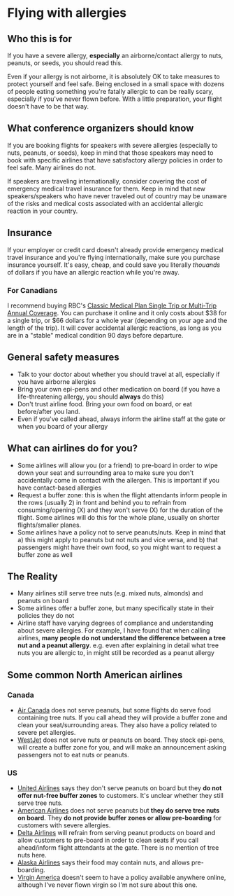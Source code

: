 # Flying with allergies

## Who this is for

If you have a severe allergy, **especially** an airborne/contact allergy to nuts, peanuts, or seeds, you should read this.

Even if your allergy is not airborne, it is absolutely OK to take measures to protect yourself and feel safe. Being enclosed in a small space with dozens of people eating something you're fatally allergic to can be really scary, especially if you've never flown before. With a little preparation, your flight doesn't have to be that way.

## What conference organizers should know

If you are booking flights for speakers with severe allergies (especially to nuts, peanuts, or seeds), keep in mind that those speakers may need to book with specific airlines that have satisfactory allergy policies in order to feel safe. Many airlines do not.

If speakers are traveling internationally, consider covering the cost of emergency medical travel insurance for them. Keep in mind that new speakers/speakers who have never traveled out of country may be unaware of the risks and medical costs associated with an accidental allergic reaction in your country.

## Insurance

If your employer or credit card doesn't already provide emergency medical travel insurance and you're flying internationally, make sure you purchase insurance yourself. It's easy, cheap, and could save you literally *thouands* of dollars if you have an allergic reaction while you're away.

### For Canadians

I recommend buying RBC's [Classic Medical Plan Single Trip or Multi-Trip Annual Coverage](http://www.rbcinsurance.com/travelinsurance/classic-medical-plan.html). You can purchase it online and it only costs about $38 for a single trip, or $66 dollars for a whole year (depending on your age and the length of the trip). It will cover accidental allergic reactions, as long as you are in a "stable" medical condition 90 days before departure.

## General safety measures

* Talk to your doctor about whether you should travel at all, especially if you have airborne allergies
* Bring your own epi-pens and other medication on board (if you have a life-threatening allergy, you should **always** do this)
* Don't trust airline food. Bring your own food on board, or eat before/after you land.
* Even if you've called ahead, always inform the airline staff at the gate or when you board of your allergy

## What can airlines do for you?

* Some airlines will allow you (or a friend) to pre-board in order to wipe down your seat and surrounding area to make sure you don't accidentally come in contact with the allergen. This is  important if you have contact-based allergies
* Request a buffer zone: this is when the flight attendants inform people in the rows (usually 2) in front and behind you to refrain from consuming/opening (X) and they won't serve (X) for the duration of the flight. Some airlines will do this for the whole plane, usually on shorter flights/smaller planes.
* Some airlines have a policy not to serve peanuts/nuts. Keep in mind that a) this might apply to peanuts but not nuts and vice versa, and b) that passengers might have their own food, so you might want to request a buffer zone as well

## The Reality

* Many airlines still serve tree nuts (e.g. mixed nuts, almonds) and peanuts on board
* Some airlines offer a buffer zone, but many specifically state in their policies they do not
* Airline staff have varying degrees of compliance and understanding about severe allergies. For example, I have found that when calling airlines, **many people do not understand the difference between a tree nut and a peanut allergy**. e.g. even after explaining in detail what tree nuts you are allergic to, in might still be recorded as a peanut allergy

## Some common North American airlines

### Canada

* [Air Canada](http://www.aircanada.com/en/travelinfo/onboard/dining/nutritional.html) does not serve peanuts, but some flights do serve food containing tree nuts. If you call ahead they will provide a buffer zone and clean your seat/surrounding areas. They also have a policy related to severe pet allergies.
* [WestJet](https://www.westjet.com/guest/en/travel/special-arrangements/special-needs/allergies.shtml) does not serve nuts or peanuts on board. They stock epi-pens, will create a buffer zone for you, and will make an announcement asking passengers not to eat nuts or peanuts.

### US
* [United Airlines](https://www.united.com/web/en-US/content/travel/specialneeds/needs/peanut-allergies.aspx) says they don't serve peanuts on board but they **do not offer nut-free buffer zones** to customers. It's unclear whether they still serve tree nuts.
* [American Airlines](https://www.aa.com/i18n/travelInformation/specialAssistance/allergies-meds-meals.jsp) does not serve peanuts but **they do serve tree nuts on board**. They **do not provide buffer zones or allow pre-boarding** for customers with severe allergies.
* [Delta Airlines](http://www.delta.com/content/www/en_US/agency/useful-resources/peanut-allergy-policy.html) will refrain from serving peanut products on board and allow customers to pre-board in order to clean seats if you call ahead/inform flight attendants at the gate. There is no mention of tree nuts here.
* [Alaska Airlines](http://www.alaskaair.com/content/travel-info/accessible-services/specialservices-other.aspx) says their food may contain nuts, and allows pre-boarding.
* [Virgin America](https://www.virginamerica.com/) doesn't seem to have a policy available anywhere online, although I've never flown virgin so I'm not sure about this one.

